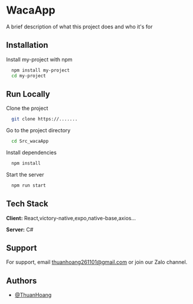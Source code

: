 # WacaApp

A brief description of what this project does and who it's for

## Installation

Install my-project with npm

```bash
  npm install my-project
  cd my-project
```

## Run Locally

Clone the project

```bash
  git clone https://.......
```

Go to the project directory

```bash
  cd Src_wacaApp
```

Install dependencies

```bash
  npm install
```

Start the server

```bash
  npm run start
```

## Tech Stack

**Client:** React,victory-native,expo,native-base,axios...

**Server:** C#

## Support

For support, email thuanhoang261101@gmail.com or join our Zalo channel.

## Authors

- [@ThuanHoang](https://github.com/thuanhoang111)
